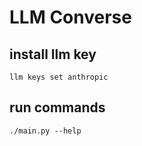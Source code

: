 # LLM Converse

## install llm key

    llm keys set anthropic

## run commands

    ./main.py --help
